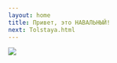 ```yaml
---
layout: home
title: Привет, это НАВАЛЬНЫЙ!
next: Tolstaya.html
---
```


[![](https://shabbat.lamourism.com/N.jpg)](https://siski.odooism.com/%D0%93%D0%BE%D0%BB%D0%BE%D1%81%D1%83%D0%B9-%D0%B7%D0%B0-%D0%BF%D0%B0%D1%80%D1%82%D0%B8%D1%8E-%D0%AF%D0%91%D0%9B%D0%9E%D0%9A%D0%9E.jpg?debug=300)
